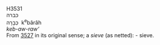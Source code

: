 <body>
  <p>H3531<br>  כּברה  <br> כְּבָרָה  ‎  k<sup>e</sup>bârâh  <br><i>keb-aw-raw‘ </i><br>From <a href="h3527.htm">3527</a> in its original sense; a <i>sieve</i> (as netted): - sieve.<br></p>
 </body>